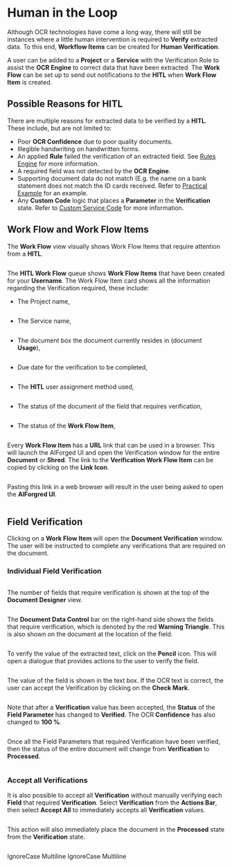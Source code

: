 # Human in the Loop

Although OCR technologies have come a long way, there will still be instances where a little human intervention is required to **Verify** extracted data. To this end, **Workflow Items** can be created for **Human Verification**.

A user can be added to a **Project** or a **Service** with the Verification Role to assist the **OCR Engine** to correct data that have been extracted. The **Work Flow** can be set up to send out notifications to the **HITL** when **Work Flow Item** is created.

## Possible Reasons for HITL

There are multiple reasons for extracted data to be verified by a **HITL**. These include, but are not limited to:

* Poor **OCR Confidence** due to poor quality documents.
* Illegible handwriting on handwritten forms.
* An applied **Rule** failed the verification of an extracted field. See [Rules Engine](broken-reference) for more information.
* A required field was not detected by the **OCR Engine**.
* Supporting document data do not match (E.g. the name on a bank statement does not match the ID cards received. Refer to [Practical Example](practical-examples/credit-application-process-accept-or-reject-the-application.md) for an example.
* Any **Custom Code** logic that places a **Parameter** in the **Verification** state. Refer to [Custom Service Code](../custom-service-code/) for more information.

## Work Flow and Work Flow Items

The **Work Flow** view visually shows Work Flow Items that require attention from a **HITL**.

<figure><img src="../assets/image%20%28152%29.png" alt=""><figcaption></figcaption></figure>

The **HITL Work Flow** queue shows **Work Flow Items** that have been created for your **Username**. The Work Flow Item card shows all the information regarding the Verification required, these include:

*   The Project name,

    <figure><img src="../assets/image%20%28165%29.png" alt=""><figcaption></figcaption></figure>
*   The Service name,

    <figure><img src="../assets/image%20%283%29%20%289%29.png" alt=""><figcaption></figcaption></figure>
*   The document box the document currently resides in (document **Usage**),

    <figure><img src="../assets/image%20%2858%29%20%281%29%20%281%29.png" alt=""><figcaption></figcaption></figure>
*   Due date for the verification to be completed,

    <figure><img src="../assets/image%20%2854%29%20%283%29.png" alt=""><figcaption></figcaption></figure>
*   The **HITL** user assignment method used,

    <figure><img src="../assets/image%20%2812%29%20%284%29.png" alt=""><figcaption></figcaption></figure>
*   The status of the document of the field that requires verification,

    <figure><img src="../assets/image%20%289%29%20%284%29.png" alt=""><figcaption></figcaption></figure>
*   The status of the **Work Flow Item**,

    <figure><img src="../assets/image%20%2813%29%20%284%29.png" alt=""><figcaption></figcaption></figure>

Every **Work Flow Item** has a **URL** link that can be used in a browser. This will launch the AIForged UI and open the Verification window for the entire **Document** or **Shred**. The link to the **Verification Work Flow Item** can be copied by clicking on the **Link Icon**.

<figure><img src="../assets/image%20%2845%29%20%281%29%20%281%29.png" alt=""><figcaption></figcaption></figure>

Pasting this link in a web browser will result in the user being asked to open the **AIForgred UI**.

<figure><img src="../assets/image%20%28168%29.png" alt=""><figcaption></figcaption></figure>

## Field Verification

Clicking on a **Work Flow Item** will open the **Document Verification** window. The user will be instructed to complete any verifications that are required on the document.

### Individual Field Verification

<figure><img src="../assets/image%20%28184%29.png" alt=""><figcaption></figcaption></figure>

The number of fields that require verification is shown at the top of the **Document Designer** view.

<figure><img src="../assets/image%20%28208%29.png" alt=""><figcaption></figcaption></figure>

The **Document Data Control** bar on the right-hand side shows the fields that require verification, which is denoted by the red **Warning Triangle**. This is also shown on the document at the location of the field.

<figure><img src="../assets/image%20%2821%29%20%285%29.png" alt=""><figcaption></figcaption></figure>

To verify the value of the extracted text, click on the **Pencil** icon. This will open a dialogue that provides actions to the user to verify the field.

<figure><img src="../assets/image%20%2843%29%20%281%29%20%281%29.png" alt=""><figcaption></figcaption></figure>

The value of the field is shown in the text box. If the OCR text is correct, the user can accept the Verification by clicking on the **Check Mark**.

<figure><img src="../assets/image%20%2815%29%20%284%29.png" alt=""><figcaption></figcaption></figure>

Note that after a **Verification** value has been accepted, the **Status** of the **Field Parameter** has changed to **Verified**. The OCR **Confidence** has also changed to **100 %**.

<figure><img src="../assets/image%20%28151%29.png" alt=""><figcaption></figcaption></figure>

Once all the Field Parameters that required Verification have been verified, then the status of the entire document will change from **Verification** to **Processed**.

<figure><img src="../assets/image%20%288%29%20%285%29.png" alt=""><figcaption></figcaption></figure>

### Accept all Verifications

It is also possible to accept all **Verification** without manually verifying each **Field** that required **Verification**. Select **Verification** from the **Actions Bar**, then select **Accept All** to immediately accepts all **Verification** values.

<figure><img src="../assets/image%20%2820%29%20%281%29%20%281%29%20%281%29%20%281%29%20%281%29.png" alt=""><figcaption></figcaption></figure>

This action will also immediately place the document in the **Processed** state from the **Verification** state.

<figure><img src="../assets/image%20%287%29%20%284%29.png" alt=""><figcaption></figcaption></figure>

 IgnoreCase Multiline IgnoreCase Multiline
